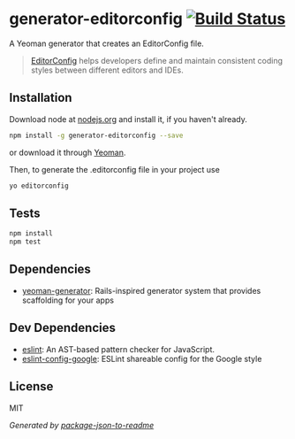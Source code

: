 # generator-editorconfig [![Build Status](https://travis-ci.org/Knorcedger/generator-editorconfig.png?branch=master)](https://travis-ci.org/Knorcedger/generator-editorconfig)

A Yeoman generator that creates an EditorConfig file.

> [EditorConfig](http://editorconfig.org) helps developers define and maintain consistent coding styles between different editors and IDEs.

## Installation

Download node at [nodejs.org](http://nodejs.org) and install it, if you haven't already.

```sh
npm install -g generator-editorconfig --save
```

or download it through [Yeoman](http://yeoman.io).

Then, to generate the .editorconfig file in your project use

```sh
yo editorconfig
```

## Tests

```sh
npm install
npm test
```

## Dependencies

- [yeoman-generator](https://github.com/yeoman/generator): Rails-inspired generator system that provides scaffolding for your apps

## Dev Dependencies

- [eslint](https://github.com/eslint/eslint): An AST-based pattern checker for JavaScript.
- [eslint-config-google](https://github.com/google/eslint-config-google): ESLint shareable config for the Google style


## License

MIT

_Generated by [package-json-to-readme](https://github.com/zeke/package-json-to-readme)_
